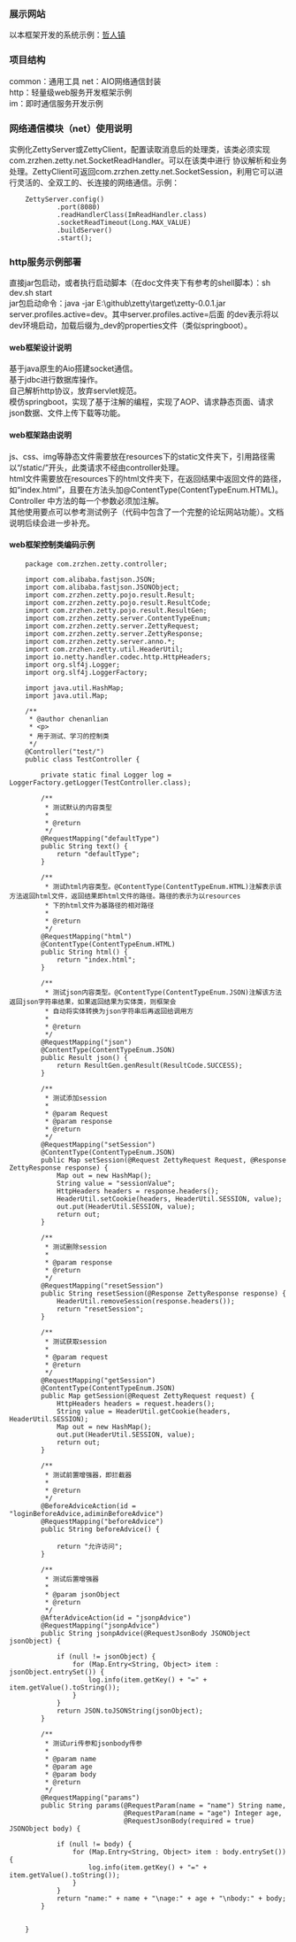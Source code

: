 ### 展示网站

  以本框架开发的系统示例：[哲人镇](http://www.zrzhen.com)

### 项目结构

  common：通用工具
  net：AIO网络通信封装  
  http：轻量级web服务开发框架示例  
  im：即时通信服务开发示例  
  
### 网络通信模块（net）使用说明

  实例化ZettyServer或ZettyClient，配置读取消息后的处理类，该类必须实现com.zrzhen.zetty.net.SocketReadHandler。可以在该类中进行
  协议解析和业务处理。ZettyClient可返回com.zrzhen.zetty.net.SocketSession，利用它可以进行灵活的、全双工的、长连接的网络通信。示例：
        
        ZettyServer.config()
                .port(8080)
                .readHandlerClass(ImReadHandler.class)
                .socketReadTimeout(Long.MAX_VALUE)
                .buildServer()
                .start();
  
  
### http服务示例部署

  直接jar包启动，或者执行启动脚本（在doc文件夹下有参考的shell脚本）：sh dev.sh start  
  jar包启动命令：java -jar E:\github\zetty\target\zetty-0.0.1.jar server.profiles.active=dev。其中server.profiles.active=后面
  的dev表示将以dev环境启动，加载后缀为_dev的properties文件（类似springboot）。

#### web框架设计说明

  基于java原生的Aio搭建socket通信。  
  基于jdbc进行数据库操作。   
  自己解析http协议，放弃servlet规范。  
  模仿springboot，实现了基于注解的编程，实现了AOP、请求静态页面、请求json数据、文件上传下载等功能。   
    
    
#### web框架路由说明

  js、css、img等静态文件需要放在resources下的static文件夹下，引用路径需以“/static/”开头，此类请求不经由controller处理。  
  html文件需要放在resources下的html文件夹下，在返回结果中返回文件的路径，如“index.html”，且要在方法头加@ContentType(ContentTypeEnum.HTML)。     
  Controller 中方法的每一个参数必须加注解。  
  其他使用要点可以参考测试例子（代码中包含了一个完整的论坛网站功能）。文档说明后续会进一步补充。  


####  web框架控制类编码示例

        package com.zrzhen.zetty.controller;
        
        import com.alibaba.fastjson.JSON;
        import com.alibaba.fastjson.JSONObject;
        import com.zrzhen.zetty.pojo.result.Result;
        import com.zrzhen.zetty.pojo.result.ResultCode;
        import com.zrzhen.zetty.pojo.result.ResultGen;
        import com.zrzhen.zetty.server.ContentTypeEnum;
        import com.zrzhen.zetty.server.ZettyRequest;
        import com.zrzhen.zetty.server.ZettyResponse;
        import com.zrzhen.zetty.server.anno.*;
        import com.zrzhen.zetty.util.HeaderUtil;
        import io.netty.handler.codec.http.HttpHeaders;
        import org.slf4j.Logger;
        import org.slf4j.LoggerFactory;
        
        import java.util.HashMap;
        import java.util.Map;
        
        /**
         * @author chenanlian
         * <p>
         * 用于测试、学习的控制类
         */
        @Controller("test/")
        public class TestController {
        
            private static final Logger log = LoggerFactory.getLogger(TestController.class);
        
            /**
             * 测试默认的内容类型
             *
             * @return
             */
            @RequestMapping("defaultType")
            public String text() {
                return "defaultType";
            }
        
            /**
             * 测试html内容类型。@ContentType(ContentTypeEnum.HTML)注解表示该方法返回html文件，返回结果即html文件的路径。路径的表示为以resources
             * 下的html文件为基路径的相对路径
             *
             * @return
             */
            @RequestMapping("html")
            @ContentType(ContentTypeEnum.HTML)
            public String html() {
                return "index.html";
            }
        
            /**
             * 测试json内容类型。@ContentType(ContentTypeEnum.JSON)注解该方法返回json字符串结果，如果返回结果为实体类，则框架会
             * 自动将实体转换为json字符串后再返回给调用方
             *
             * @return
             */
            @RequestMapping("json")
            @ContentType(ContentTypeEnum.JSON)
            public Result json() {
                return ResultGen.genResult(ResultCode.SUCCESS);
            }
        
            /**
             * 测试添加session
             *
             * @param Request
             * @param response
             * @return
             */
            @RequestMapping("setSession")
            @ContentType(ContentTypeEnum.JSON)
            public Map setSession(@Request ZettyRequest Request, @Response ZettyResponse response) {
                Map out = new HashMap();
                String value = "sessionValue";
                HttpHeaders headers = response.headers();
                HeaderUtil.setCookie(headers, HeaderUtil.SESSION, value);
                out.put(HeaderUtil.SESSION, value);
                return out;
            }
        
            /**
             * 测试删除session
             *
             * @param response
             * @return
             */
            @RequestMapping("resetSession")
            public String resetSession(@Response ZettyResponse response) {
                HeaderUtil.removeSession(response.headers());
                return "resetSession";
            }
        
            /**
             * 测试获取session
             *
             * @param request
             * @return
             */
            @RequestMapping("getSession")
            @ContentType(ContentTypeEnum.JSON)
            public Map getSession(@Request ZettyRequest request) {
                HttpHeaders headers = request.headers();
                String value = HeaderUtil.getCookie(headers, HeaderUtil.SESSION);
                Map out = new HashMap();
                out.put(HeaderUtil.SESSION, value);
                return out;
            }
        
            /**
             * 测试前置增强器，即拦截器
             *
             * @return
             */
            @BeforeAdviceAction(id = "loginBeforeAdvice,adiminBeforeAdvice")
            @RequestMapping("beforeAdvice")
            public String beforeAdvice() {
        
                return "允许访问";
            }
        
            /**
             * 测试后置增强器
             *
             * @param jsonObject
             * @return
             */
            @AfterAdviceAction(id = "jsonpAdvice")
            @RequestMapping("jsonpAdvice")
            public String jsonpAdvice(@RequestJsonBody JSONObject jsonObject) {
        
                if (null != jsonObject) {
                    for (Map.Entry<String, Object> item : jsonObject.entrySet()) {
                        log.info(item.getKey() + "=" + item.getValue().toString());
                    }
                }
                return JSON.toJSONString(jsonObject);
            }
        
            /**
             * 测试uri传参和jsonbody传参
             *
             * @param name
             * @param age
             * @param body
             * @return
             */
            @RequestMapping("params")
            public String params(@RequestParam(name = "name") String name,
                                 @RequestParam(name = "age") Integer age,
                                 @RequestJsonBody(required = true) JSONObject body) {
        
                if (null != body) {
                    for (Map.Entry<String, Object> item : body.entrySet()) {
                        log.info(item.getKey() + "=" + item.getValue().toString());
                    }
                }
                return "name:" + name + "\nage:" + age + "\nbody:" + body;
            }
        
        
        }





